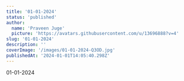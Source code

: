 ```yaml
---
title: '01-01-2024'
status: 'published'
author:
  name: 'Praveen Juge'
  picture: 'https://avatars.githubusercontent.com/u/13696888?v=4'
slug: '01-01-2024'
description: ''
coverImage: '/images/01-01-2024-Q3OD.jpg'
publishedAt: '2024-01-01T14:05:40.298Z'
---
```


01-01-2024
